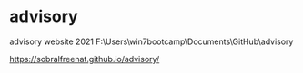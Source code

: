 # advisory
advisory website 2021
F:\Users\win7bootcamp\Documents\GitHub\advisory

https://sobralfreenat.github.io/advisory/
